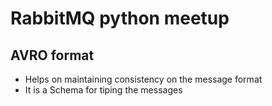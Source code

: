 # RabbitMQ python meetup

## AVRO format
- Helps on maintaining consistency on the message format
- It is a Schema for tiping the messages

